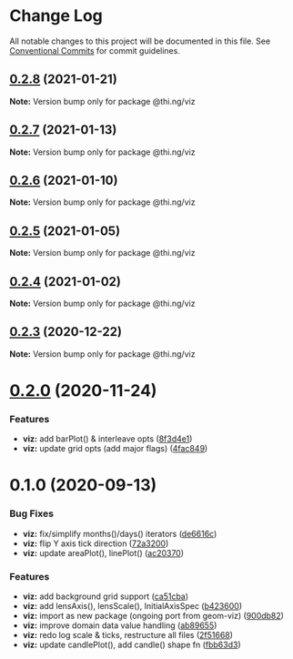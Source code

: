 # Change Log

All notable changes to this project will be documented in this file.
See [Conventional Commits](https://conventionalcommits.org) for commit guidelines.

## [0.2.8](https://github.com/thi-ng/umbrella/compare/@thi.ng/viz@0.2.7...@thi.ng/viz@0.2.8) (2021-01-21)

**Note:** Version bump only for package @thi.ng/viz





## [0.2.7](https://github.com/thi-ng/umbrella/compare/@thi.ng/viz@0.2.6...@thi.ng/viz@0.2.7) (2021-01-13)

**Note:** Version bump only for package @thi.ng/viz





## [0.2.6](https://github.com/thi-ng/umbrella/compare/@thi.ng/viz@0.2.5...@thi.ng/viz@0.2.6) (2021-01-10)

**Note:** Version bump only for package @thi.ng/viz





## [0.2.5](https://github.com/thi-ng/umbrella/compare/@thi.ng/viz@0.2.4...@thi.ng/viz@0.2.5) (2021-01-05)

**Note:** Version bump only for package @thi.ng/viz





## [0.2.4](https://github.com/thi-ng/umbrella/compare/@thi.ng/viz@0.2.3...@thi.ng/viz@0.2.4) (2021-01-02)

**Note:** Version bump only for package @thi.ng/viz





## [0.2.3](https://github.com/thi-ng/umbrella/compare/@thi.ng/viz@0.2.2...@thi.ng/viz@0.2.3) (2020-12-22)

**Note:** Version bump only for package @thi.ng/viz





# [0.2.0](https://github.com/thi-ng/umbrella/compare/@thi.ng/viz@0.1.2...@thi.ng/viz@0.2.0) (2020-11-24)


### Features

* **viz:** add barPlot() & interleave opts ([8f3d4e1](https://github.com/thi-ng/umbrella/commit/8f3d4e13f2b81f70ef027780d02e39e4886d3e29))
* **viz:** update grid opts (add major flags) ([4fac849](https://github.com/thi-ng/umbrella/commit/4fac84998786c7c884de170775d1797d3218aa19))





# 0.1.0 (2020-09-13)


### Bug Fixes

* **viz:** fix/simplify months()/days() iterators ([de6616c](https://github.com/thi-ng/umbrella/commit/de6616c34bbaffbb6df8a01920db6cc7f63836ee))
* **viz:** flip Y axis tick direction ([72a3200](https://github.com/thi-ng/umbrella/commit/72a3200c685b039fa8ebfec24ad4ccb02e9d4595))
* **viz:** update areaPlot(), linePlot() ([ac20370](https://github.com/thi-ng/umbrella/commit/ac2037061a63b57cfa0143f2a14cc0f2d74a95bd))


### Features

* **viz:** add background grid support ([ca51cba](https://github.com/thi-ng/umbrella/commit/ca51cba3d7d1d753f7f1b9c593f770d080ddbf41))
* **viz:** add lensAxis(), lensScale(), InitialAxisSpec ([b423600](https://github.com/thi-ng/umbrella/commit/b423600bbf208e8630ecb2205eec45895e6b8ea8))
* **viz:** import as new package (ongoing port from geom-viz) ([900db82](https://github.com/thi-ng/umbrella/commit/900db82fec61e1e478d7ab08015d2d872f4566c5))
* **viz:** improve domain data value handling ([ab89655](https://github.com/thi-ng/umbrella/commit/ab89655fcf1626f15ccde09e18dd986cf07c1a48))
* **viz:** redo log scale & ticks, restructure all files ([2f51668](https://github.com/thi-ng/umbrella/commit/2f5166800c880ee4792773048d989eeea26a8583))
* **viz:** update candlePlot(), add candle() shape fn ([fbb63d3](https://github.com/thi-ng/umbrella/commit/fbb63d34ce67007bd0f0f0ffeffe063e191bcb93))
